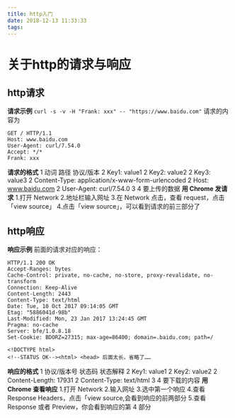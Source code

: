 ```yaml
---
title: http入门
date: 2018-12-13 11:33:33
tags:
---
```


# 关于http的请求与响应
## http请求
**请求示例**
`` curl -s -v -H "Frank: xxx" -- "https://www.baidu.com" ``
请求的内容为
```
GET / HTTP/1.1
Host: www.baidu.com
User-Agent: curl/7.54.0
Accept: */*
Frank: xxx
```
**请求的格式**
1 动词 路径 协议/版本
2 Key1: value1
2 Key2: value2
2 Key3: value3
2 Content-Type: application/x-www-form-urlencoded
2 Host: www.baidu.com
2 User-Agent: curl/7.54.0
3 
4 要上传的数据
**用 Chrome 发请求**
1.打开 Network
2.地址栏输入网址
3.在 Network 点击，查看 request，点击「view source」
4.点击「view source」，可以看到请求的前三部分了
## http响应 ##
**响应示例**
前面的请求对应的响应：
```
HTTP/1.1 200 OK
Accept-Ranges: bytes
Cache-Control: private, no-cache, no-store, proxy-revalidate, no-transform
Connection: Keep-Alive
Content-Length: 2443
Content-Type: text/html
Date: Tue, 10 Oct 2017 09:14:05 GMT
Etag: "5886041d-98b"
Last-Modified: Mon, 23 Jan 2017 13:24:45 GMT
Pragma: no-cache
Server: bfe/1.0.8.18
Set-Cookie: BDORZ=27315; max-age=86400; domain=.baidu.com; path=/

<!DOCTYPE html>
<!--STATUS OK--><html> <head> 后面太长，省略了……
```
**响应的格式**
1 协议/版本号 状态码 状态解释
2 Key1: value1
2 Key2: value2
2 Content-Length: 17931
2 Content-Type: text/html
3
4 要下载的内容
**用 Chrome 查看响应**
1.打开 Network
2.输入网址
3.选中第一个响应
4.查看 Response Headers，点击「view source,会看到响应的前两部分
5.查看 Response 或者 Preview，你会看到响应的第 4 部分